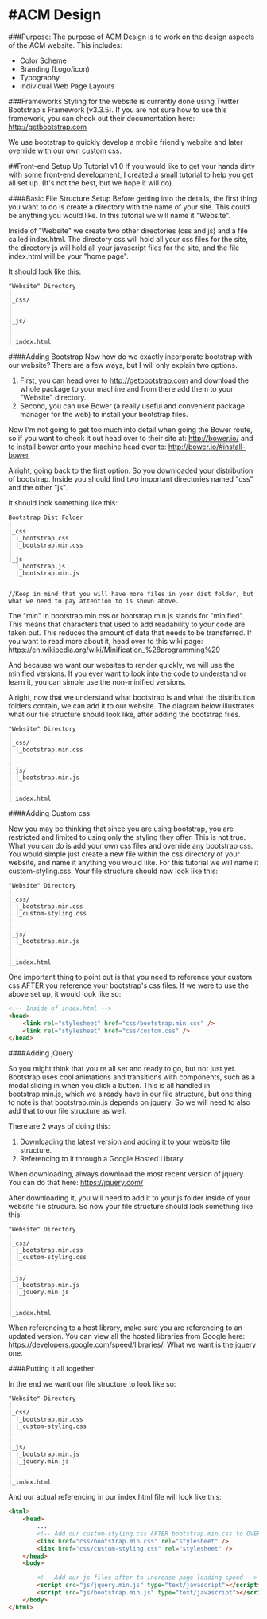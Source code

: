 #ACM Design
=====

###Purpose:
The purpose of ACM Design is to work on the design aspects of the ACM website. This includes:
- Color Scheme
- Branding (Logo/icon)
- Typography
- Individual Web Page Layouts

###Frameworks
Styling for the website is currently done using Twitter Bootstrap's Framework (v3.3.5). If you are not sure how to use this framework, you can check out their documentation here: http://getbootstrap.com 

We use bootstrap to quickly develop a mobile friendly website and later override with our own custom css.

##Front-end Setup Up Tutorial v1.0
If you would like to get your hands dirty with some front-end development, I created a small tutorial to help you get all set up. (It's not the best, but we hope it will do).

####Basic File Structure Setup
Before getting into the details, the first thing you want to do is create a directory with the name of your site. This could be anything you would like. In this tutorial we will name it "Website".

Inside of "Website" we create two other directories (css and js) and a file called index.html. The directory css will hold all your css files for the site, the directory js will hold all your javascript files for the site, and the file index.html will be your "home page". 

It should look like this:
    
    "Website" Directory
    |
    |_css/
    | 
    |
    |_js/
    | 
    |
    |_index.html

####Adding Bootstrap
Now how do we exactly incorporate bootstrap with our website? There are a few ways, but I will only explain two options.

1. First, you can head over to http://getbootstrap.com and download the whole package to your machine and from there add them to your "Website" directory.
2. Second, you can use Bower (a really useful and convenient package manager for the web) to install your bootstrap files.

Now I'm not going to get too much into detail when going the Bower route, so if you want to check it out head over to their site at: http://bower.io/ and to install bower onto your machine head over to: http://bower.io/#install-bower 

Alright, going back to the first option. So you downloaded your distribution of bootstrap. Inside you should find two important directories named "css" and the other "js". 

It should look something like this:

    Bootstrap Dist Folder
    |
    |_css
    | |_bootstrap.css
    | |_bootstrap.min.css
    |
    |_js
      |_bootstrap.js
      |_bootstrap.min.js
    

    //Keep in mind that you will have more files in your dist folder, but what we need to pay attention to is shown above.

The "min" in bootstrap.min.css or bootstrap.min.js stands for "minified". This means that characters that used to add readability to your code are taken out. This reduces the amount of data that needs to be transferred. If you want to read more about it, head over to this wiki page: https://en.wikipedia.org/wiki/Minification_%28programming%29

And because we want our websites to render quickly, we will use the minified versions. If you ever want to look into the code to understand or learn it, you can simple use the non-minified versions.

Alright, now that we understand what bootstrap is and what the distribution folders contain, we can add it to our website. The diagram below illustrates what our file structure should look like, after adding the bootstrap files.


    "Website" Directory
    |
    |_css/
    | |_bootstrap.min.css
    | 
    |
    |_js/
    | |_bootstrap.min.js
    | 
    |
    |_index.html

####Adding Custom css 

Now you may be thinking that since you are using bootstrap, you are restricted and limited to using only the styling they offer. This is not true. What you can do is add your own css files and override any bootstrap css. You would simple just create a new file within the css directory of your website, and name it anything you would like. For this tutorial we will name it custom-styling.css. Your file structure should now look like this:

    "Website" Directory
    |
    |_css/
    | |_bootstrap.min.css
    | |_custom-styling.css
    | 
    |
    |_js/
    | |_bootstrap.min.js
    | 
    |
    |_index.html

One important thing to point out is that you need to reference your custom css AFTER you reference your bootstrap's css files. If we were to use the above set up, it would look like so:


```html
<!-- Inside of index.html -->
<head>
	<link rel="stylesheet" href="css/bootstrap.min.css" />
	<link rel="stylesheet" href="css/custom.css" />
</head>
```
####Adding jQuery

So you might think that you're all set and ready to go, but not just yet. Bootstrap uses cool animations and transitions with components, such as a modal sliding in when you click a button. This is all handled in bootstrap.min.js, which we already have in our file structure, but one thing to note is that bootstrap.min.js depends on jquery. So we will need to also add that to our file structure as well.

There are 2 ways of doing this:

1. Downloading the latest version and adding it to your website file structure.
2. Referencing to it through a Google Hosted Library.

When downloading, always download the most recent version of jquery. You can do that here: https://jquery.com/

After downloading it, you will need to add it to your js folder inside of your website file strucure. So now your file structure should look something like this:

    "Website" Directory
    |
    |_css/
    | |_bootstrap.min.css
    | |_custom-styling.css
    | 
    |
    |_js/
    | |_bootstrap.min.js
    | |_jquery.min.js
    | 
    |
    |_index.html

When referencing to a host library, make sure you are referencing to an updated version. You can view all the hosted libraries from Google here: https://developers.google.com/speed/libraries/. What we want is the jquery one.

####Putting it all together

In the end we want our file structure to look like so:

    "Website" Directory
    |
    |_css/
    | |_bootstrap.min.css
    | |_custom-styling.css
    | 
    |
    |_js/
    | |_bootstrap.min.js
    | |_jquery.min.js
    | 
    |
    |_index.html

And our actual referencing in our index.html file will look like this:
```html
<html>
	<head>
		...
		<!-- Add our custom-styling.css AFTER bootstrap.min.css to OVERRIDE bootstrap -->
		<link href="css/bootstrap.min.css" rel="stylesheet" />
		<link href="css/custom-styling.css" rel="stylesheet" />
	</head>
	<body>

		<!-- Add our js files after to increase page loading speed -->
		<script src="js/jquery.min.js" type="text/javascript"></script>
		<script src="js/bootstrap.min.js" type="text/javascript"></script>
	</body>
</html>
```



